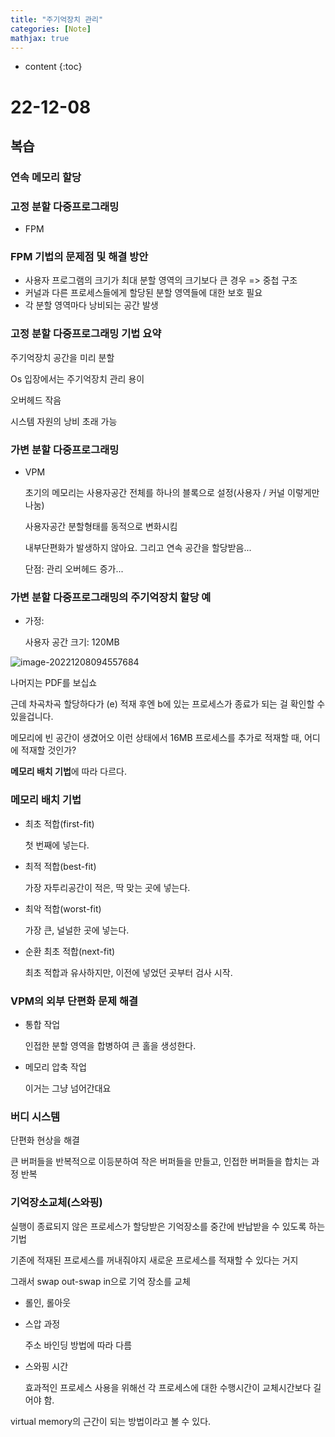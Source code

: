 ```yaml
---
title: "주기억장치 관리"
categories: [Note]
mathjax: true
---
```


* content
{:toc}
# 22-12-08

## 복습

### 연속 메모리 할당

### 고정 분할 다중프로그래밍

- FPM

### FPM 기법의 문제점 및 해결 방안

- 사용자 프로그램의 크기가 최대 분할 영역의 크기보다 큰 경우 => 중첩 구조
- 커널과 다른 프로세스들에게 할당된 분할 영역들에 대한 보호 필요
- 각 분할 영역마다 낭비되는 공간 발생

### 고정 분할 다중프로그래밍 기법 요약

주기억장치 공간을 미리 분할

Os 입장에서는 주기억장치 관리 용이

오버헤드 작음

시스템 자원의 낭비 초래 가능

### 가변 분할 다중프로그래밍

- VPM

  초기의 메모리는 사용자공간 전체를 하나의 블록으로 설정(사용자 / 커널 이렇게만 나눔)

  사용자공간 분할형태를 동적으로 변화시킴

  내부단편화가 발생하지 않아요. 그리고 연속 공간을 할당받음...

  단점: 관리 오버헤드 증가...

### 가변 분할 다중프로그래밍의 주기억장치 할당 예

- 가정:

  사용자 공간 크기: 120MB

![image-20221208094557684](C:\Users\rnfhr\AppData\Roaming\Typora\typora-user-images\image-20221208094557684.png)

나머지는 PDF를 보십쇼



근데 차곡차곡 할당하다가 (e) 적재 후엔 b에 있는 프로세스가 종료가 되는 걸 확인할 수 있을겁니다.

메모리에 빈 공간이 생겼어오 이런 상태에서 16MB 프로세스를 추가로 적재할 때, 어디에 적재할 것인가?

**메모리 배치 기법**에 따라 다르다.

### 메모리 배치 기법

- 최초 적합(first-fit)

  첫 번째에 넣는다.

- 최적 적합(best-fit)

  가장 자투리공간이 적은, 딱 맞는 곳에 넣는다.

- 최악 적합(worst-fit)

  가장 큰, 널널한 곳에 넣는다.

- 순환 최초 적합(next-fit)

  최초 적합과 유사하지만, 이전에 넣었던 곳부터 검사 시작.



### VPM의 외부 단편화 문제 해결

- 통합 작업

  인접한 분할 영역을 합병하여 큰 홀을 생성한다.

- 메모리 압축 작업

  이거는 그냥 넘어간대요



### 버디 시스템

단편화 현상을 해결

큰 버퍼들을 반복적으로 이등분하여 작은 버퍼들을 만들고, 인접한 버퍼들을 합치는 과정 반복

### 기억장소교체(스와핑)

실행이 종료되지 않은 프로세스가 할당받은 기억장소를 중간에 반납받을 수 있도록 하는 기법



기존에 적재된 프로세스를 꺼내줘야지 새로운 프로세스를 적재할 수 있다는 거지

그래서 swap out-swap in으로 기억 장소를 교체



- 롤인, 롤아웃

- 스압 과정

  주소 바인딩 방법에 따라 다름

- 스와핑 시간

  효과적인 프로세스 사용을 위해선 각 프로세스에 대한 수행시간이 교체시간보다 길어야 함.



virtual memory의 근간이 되는 방법이라고 볼 수 있다.
